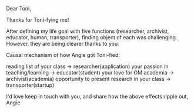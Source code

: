 Dear Toni, 

Thanks for Toni-fying me!

After defining my life goal with five functions (researcher, archivist, educator, human, transporter), finding object of each was challenging. However, they are being clearer thanks to you.

Causal mechanism of how Angie got Toni-fied:

reading list of your class -> researcher(application)
your passion in teaching/learning -> educator(student)
your love for OM academia -> archivist(academia)
opportunity to present research in your class -> transporter(startup)

I'd love keep in touch with you, and share how the above effects ripple out,
Angie

